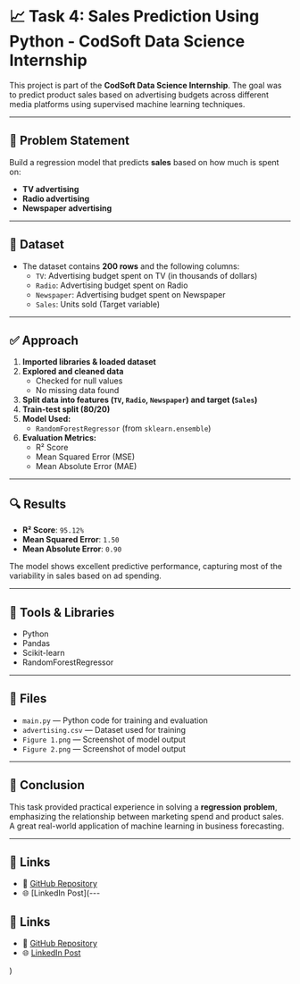 # 📈 Task 4: Sales Prediction Using Python - CodSoft Data Science Internship

This project is part of the **CodSoft Data Science Internship**. The goal was to predict product sales based on advertising budgets across different media platforms using supervised machine learning techniques.

---

## 📌 Problem Statement

Build a regression model that predicts **sales** based on how much is spent on:
- **TV advertising**
- **Radio advertising**
- **Newspaper advertising**

---

## 📂 Dataset

- The dataset contains **200 rows** and the following columns:
  - `TV`: Advertising budget spent on TV (in thousands of dollars)
  - `Radio`: Advertising budget spent on Radio
  - `Newspaper`: Advertising budget spent on Newspaper
  - `Sales`: Units sold (Target variable)

---

## ✅ Approach

1. **Imported libraries & loaded dataset**
2. **Explored and cleaned data**
   - Checked for null values
   - No missing data found
3. **Split data into features (`TV`, `Radio`, `Newspaper`) and target (`Sales`)**
4. **Train-test split (80/20)**
5. **Model Used:**
   - `RandomForestRegressor` (from `sklearn.ensemble`)
6. **Evaluation Metrics:**
   - R² Score
   - Mean Squared Error (MSE)
   - Mean Absolute Error (MAE)

---

## 🔍 Results

- **R² Score**: `95.12%`
- **Mean Squared Error**: `1.50`
- **Mean Absolute Error**: `0.90`

The model shows excellent predictive performance, capturing most of the variability in sales based on ad spending.

---

## 🧠 Tools & Libraries

- Python  
- Pandas  
- Scikit-learn  
- RandomForestRegressor  

---


## 📁 Files

- `main.py` — Python code for training and evaluation
- `advertising.csv` — Dataset used for training
- `Figure 1.png` — Screenshot of model output
- `Figure 2.png` — Screenshot of model output

---

## 🚀 Conclusion

This task provided practical experience in solving a **regression problem**, emphasizing the relationship between marketing spend and product sales. A great real-world application of machine learning in business forecasting.

---

## 🔗 Links

- 📂 [GitHub Repository](https://github.com/touqeer-raza06/CODSOFT/tree/main/Task%202%20-%20Movie%20Rating%20Prediction)
- 🌐 [LinkedIn Post](---

## 🔗 Links

- 📂 [GitHub Repository](https://github.com/touqeer-raza06/CODSOFT)
- 🌐 [LinkedIn Post](https://www.linkedin.com/posts/mohammed-touqeer-raza-344304331_datascience-machinelearning-python-activity-7350486729297989632-EZpt?utm_source=share&utm_medium=member_desktop&rcm=ACoAAFOEUOQBwr88GAUekOiiQ6QdAq_Fz7v9ODI)

)


